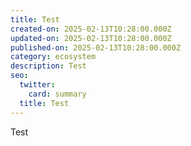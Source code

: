 ```yaml
---
title: Test
created-on: 2025-02-13T10:28:00.000Z
updated-on: 2025-02-13T10:28:00.000Z
published-on: 2025-02-13T10:28:00.000Z
category: ecosystem
description: Test
seo:
  twitter:
    card: summary
  title: Test
---
```

Test
